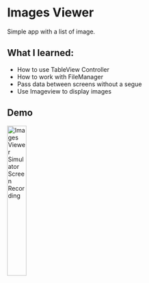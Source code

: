# Images Viewer

Simple app with a list of image.

## What I learned:

- How to use TableView Controller
- How to work with FileManager
- Pass data between screens without a segue
- Use Imageview to display images

## Demo

<img src="../assets/P02-ImagesViewer-Simulator-Screen-Recording.gif" alt="Images Viewer Simulator Screen Recording" width="30%"/>
